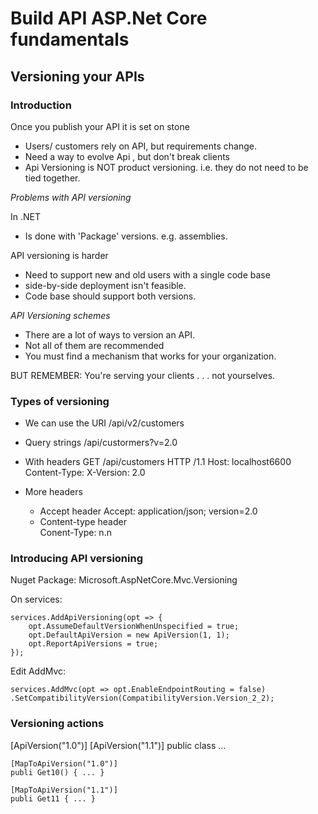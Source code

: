 # Build API ASP.Net Core fundamentals

## Versioning your APIs

### Introduction

Once you publish your API it is set on stone

  - Users/ customers rely on API, but requirements change.
  - Need a way to evolve Api , but don't break clients
  - Api Versioning is NOT product versioning.
        i.e. they do not need to be tied together.

*Problems with API versioning*

In .NET
  - Is done with 'Package' versions. e.g. assemblies.

API versioning is harder
  - Need to support new and old users with a single code base
  - side-by-side deployment isn't feasible.
  - Code base should support both versions.

*API Versioning schemes*
  - There are a lot of ways to version an API.
  - Not all of them are recommended
  - You must find a mechanism that works for your organization.

  BUT REMEMBER: You're serving your clients . . .  not yourselves. 

### Types of versioning

* We can use the URI
    /api/v2/customers

* Query strings
    /api/custormers?v=2.0

* With headers
    GET /api/customers  HTTP /1.1
    Host: localhost6600
    Content-Type:
    X-Version: 2.0

* More headers
    - Accept header
        Accept: application/json; version=2.0
    - Content-type header   
        Conent-Type: n.n


### Introducing API versioning

Nuget Package: Microsoft.AspNetCore.Mvc.Versioning

On services:

```
services.AddApiVersioning(opt => {
    opt.AssumeDefaultVersionWhenUnspecified = true;
    opt.DefaultApiVersion = new ApiVersion(1, 1);
    opt.ReportApiVersions = true;
});
```
Edit AddMvc:

`services.AddMvc(opt => opt.EnableEndpointRouting = false)
        .SetCompatibilityVersion(CompatibilityVersion.Version_2_2);`

### Versioning actions

[ApiVersion("1.0")]
[ApiVersion("1.1")]
public class ...

    [MapToApiVersion("1.0")]
    publi Get10() { ... }

    [MapToApiVersion("1.1")]
    publi Get11 { ... }
